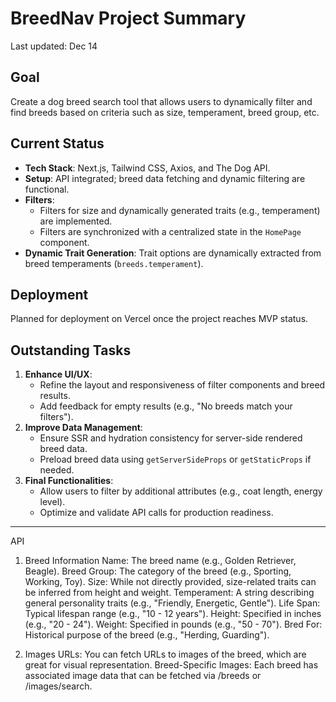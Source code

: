 # BreedNav Project Summary

Last updated: Dec 14

## Goal
Create a dog breed search tool that allows users to dynamically filter and find breeds based on criteria such as size, temperament, breed group, etc.

## Current Status
- **Tech Stack**: Next.js, Tailwind CSS, Axios, and The Dog API.
- **Setup**: API integrated; breed data fetching and dynamic filtering are functional.
- **Filters**:
  - Filters for size and dynamically generated traits (e.g., temperament) are implemented.
  - Filters are synchronized with a centralized state in the `HomePage` component.
- **Dynamic Trait Generation**: Trait options are dynamically extracted from breed temperaments (`breeds.temperament`).

## Deployment
Planned for deployment on Vercel once the project reaches MVP status.

## Outstanding Tasks
1. **Enhance UI/UX**:
   - Refine the layout and responsiveness of filter components and breed results.
   - Add feedback for empty results (e.g., "No breeds match your filters").
2. **Improve Data Management**:
   - Ensure SSR and hydration consistency for server-side rendered breed data.
   - Preload breed data using `getServerSideProps` or `getStaticProps` if needed.
3. **Final Functionalities**:
   - Allow users to filter by additional attributes (e.g., coat length, energy level).
   - Optimize and validate API calls for production readiness.


---


API

1. Breed Information
Name: The breed name (e.g., Golden Retriever, Beagle).
Breed Group: The category of the breed (e.g., Sporting, Working, Toy).
Size: While not directly provided, size-related traits can be inferred from height and weight.
Temperament: A string describing general personality traits (e.g., "Friendly, Energetic, Gentle").
Life Span: Typical lifespan range (e.g., "10 - 12 years").
Height: Specified in inches (e.g., "20 - 24").
Weight: Specified in pounds (e.g., "50 - 70").
Bred For: Historical purpose of the breed (e.g., "Herding, Guarding").

2. Images
URLs: You can fetch URLs to images of the breed, which are great for visual representation.
Breed-Specific Images: Each breed has associated image data that can be fetched via /breeds or /images/search.